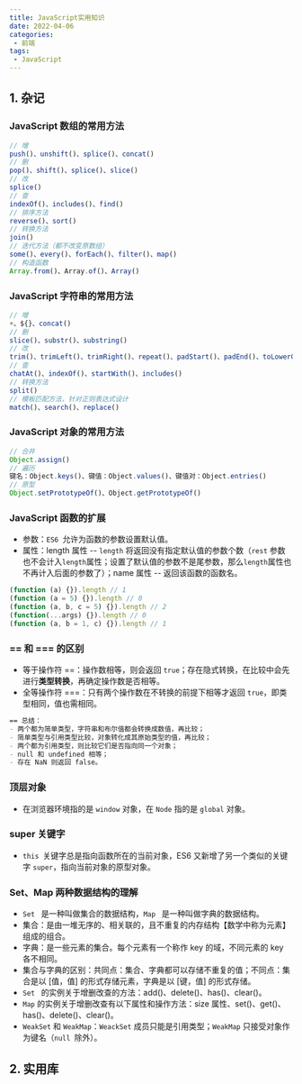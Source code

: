 ```yaml
---
title: JavaScript实用知识
date: 2022-04-06
categories:
 - 前端
tags:
 - JavaScript
---
```


<!-- more -->



## 1. 杂记

### JavaScript 数组的常用方法

```javascript
// 增
push()、unshift()、splice()、concat()
// 删
pop()、shift()、splice()、slice()
// 改
splice()
// 查
indexOf()、includes()、find()
// 排序方法
reverse()、sort()
// 转换方法
join()
// 迭代方法（都不改变原数组）
some()、every()、forEach()、filter()、map()
// 构造函数
Array.from()、Array.of()、Array()
```



### JavaScript 字符串的常用方法

```javascript
// 增
+、${}、concat()
// 删
slice()、substr()、substring()
// 改
trim()、trimLeft()、trimRight()、repeat()、padStart()、padEnd()、toLowerCase()、 toUpperCase()
// 查
chatAt()、indexOf()、startWith()、includes()
// 转换方法
split()
// 模板匹配方法，针对正则表达式设计
match()、search()、replace()
```



### JavaScript 对象的常用方法

```javascript
// 合并
Object.assign()
// 遍历
键名：Object.keys()、键值：Object.values()、键值对：Object.entries()
// 原型
Object.setPrototypeOf()、Object.getPrototypeOf()
```



### JavaScript 函数的扩展

- 参数：`ES6 `允许为函数的参数设置默认值。
- 属性：length 属性 -- `length` 将返回没有指定默认值的参数个数（`rest` 参数也不会计入`length`属性；设置了默认值的参数不是尾参数，那么`length`属性也不再计入后面的参数了）；name 属性 -- 返回该函数的函数名。

```javascript
(function (a) {}).length // 1
(function (a = 5) {}).length // 0
(function (a, b, c = 5) {}).length // 2
(function(...args) {}).length // 0
(function (a, b = 1, c) {}).length // 1
```



### == 和 === 的区别

- 等于操作符 ==：操作数相等，则会返回 `true`；存在隐式转换，在比较中会先进行**类型转换**，再确定操作数是否相等。
- 全等操作符 ===：只有两个操作数在不转换的前提下相等才返回 `true`，即类型相同，值也需相同。

```markdown
== 总结：
- 两个都为简单类型，字符串和布尔值都会转换成数值，再比较；
- 简单类型与引用类型比较，对象转化成其原始类型的值，再比较；
- 两个都为引用类型，则比较它们是否指向同一个对象；
- null 和 undefined 相等；
- 存在 NaN 则返回 false。
```



### 顶层对象

- 在浏览器环境指的是 `window` 对象，在 `Node` 指的是 `global` 对象。



### super 关键字

- `this `关键字总是指向函数所在的当前对象，ES6 又新增了另一个类似的关键字 `super`，指向当前对象的原型对象。



### Set、Map 两种数据结构的理解

- `Set ` 是一种叫做集合的数据结构，`Map ` 是一种叫做字典的数据结构。
- 集合：是由一堆无序的、相关联的，且不重复的内存结构【数学中称为元素】组成的组合。
- 字典：是一些元素的集合。每个元素有一个称作 key 的域，不同元素的 key 各不相同。
- 集合与字典的区别：共同点：集合、字典都可以存储不重复的值；不同点：集合是以 [值，值] 的形式存储元素，字典是以 [键，值] 的形式存储。
- `Set ` 的实例关于增删改查的方法：add()、delete()、has()、clear()。
- `Map` 的实例关于增删改查有以下属性和操作方法：size 属性、set()、get()、has()、delete()、clear()。
- `WeakSet` 和 `WeakMap`：`WeackSet` 成员只能是引用类型；`WeakMap` 只接受对象作为键名（`null `除外）。



## 2. 实用库



